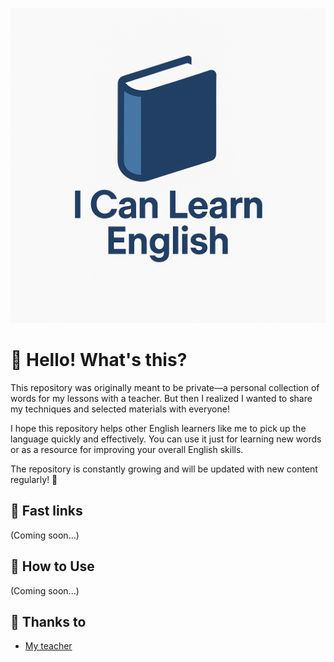 ![I Can Learn English Logo](assets/logo.png)

# 👋 Hello! What's this?

This repository was originally meant to be private—a personal collection of words for my lessons with a teacher. But then I realized I wanted to share my techniques and selected materials with everyone!

I hope this repository helps other English learners like me to pick up the language quickly and effectively. You can use it just for learning new words or as a resource for improving your overall English skills.

The repository is constantly growing and will be updated with new content regularly! 🚀

## 📌 Fast links

(Coming soon...)

## 📖 How to Use  

(Coming soon...)

## 💝 Thanks to

- [My teacher](mailto:ashkhengev47@gmail.com)